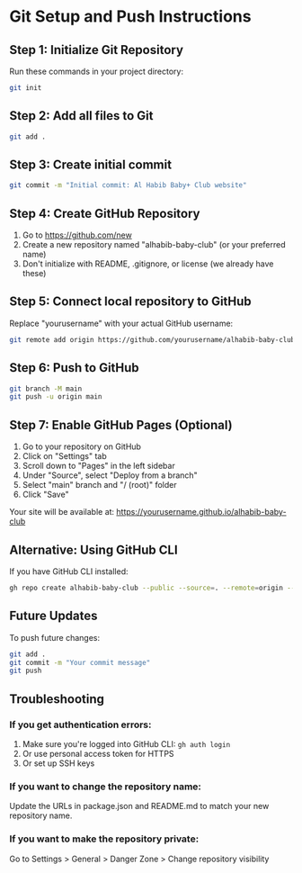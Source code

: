 # Git Setup and Push Instructions

## Step 1: Initialize Git Repository
Run these commands in your project directory:

```bash
git init
```

## Step 2: Add all files to Git
```bash
git add .
```

## Step 3: Create initial commit
```bash
git commit -m "Initial commit: Al Habib Baby+ Club website"
```

## Step 4: Create GitHub Repository
1. Go to https://github.com/new
2. Create a new repository named "alhabib-baby-club" (or your preferred name)
3. Don't initialize with README, .gitignore, or license (we already have these)

## Step 5: Connect local repository to GitHub
Replace "yourusername" with your actual GitHub username:

```bash
git remote add origin https://github.com/yourusername/alhabib-baby-club.git
```

## Step 6: Push to GitHub
```bash
git branch -M main
git push -u origin main
```

## Step 7: Enable GitHub Pages (Optional)
1. Go to your repository on GitHub
2. Click on "Settings" tab
3. Scroll down to "Pages" in the left sidebar
4. Under "Source", select "Deploy from a branch"
5. Select "main" branch and "/ (root)" folder
6. Click "Save"

Your site will be available at: https://yourusername.github.io/alhabib-baby-club

## Alternative: Using GitHub CLI
If you have GitHub CLI installed:

```bash
gh repo create alhabib-baby-club --public --source=. --remote=origin --push
```

## Future Updates
To push future changes:

```bash
git add .
git commit -m "Your commit message"
git push
```

## Troubleshooting

### If you get authentication errors:
1. Make sure you're logged into GitHub CLI: `gh auth login`
2. Or use personal access token for HTTPS
3. Or set up SSH keys

### If you want to change the repository name:
Update the URLs in package.json and README.md to match your new repository name.

### If you want to make the repository private:
Go to Settings > General > Danger Zone > Change repository visibility
